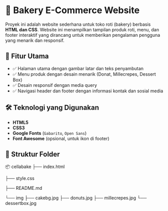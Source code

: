 ﻿# 🍰 Bakery E-Commerce Website

Proyek ini adalah website sederhana untuk toko roti (bakery) berbasis **HTML dan CSS**. Website ini menampilkan tampilan produk roti, menu, dan footer interaktif yang dirancang untuk memberikan pengalaman pengguna yang menarik dan responsif.

## 📌 Fitur Utama

- ✅ Halaman utama dengan gambar latar dan teks penyambutan
- ✅ Menu produk dengan desain menarik (Donat, Millecrepes, Dessert Box)
- ✅ Desain responsif dengan media query
- ✅ Navigasi header dan footer dengan informasi kontak dan sosial media

## 🛠️ Teknologi yang Digunakan

- **HTML5**
- **CSS3**
- **Google Fonts** (`Gabarito`, `Open Sans`)
- **Font Awesome** (opsional, untuk ikon di footer)

## 📁 Struktur Folder
📦 cellabake
├── index.html

├── style.css

├── README.md

└── img
    ├── cakebg.jpg
    ├── donuts.jpg
    ├── millecrepes.jpg
    └── dessertbox.jpg
